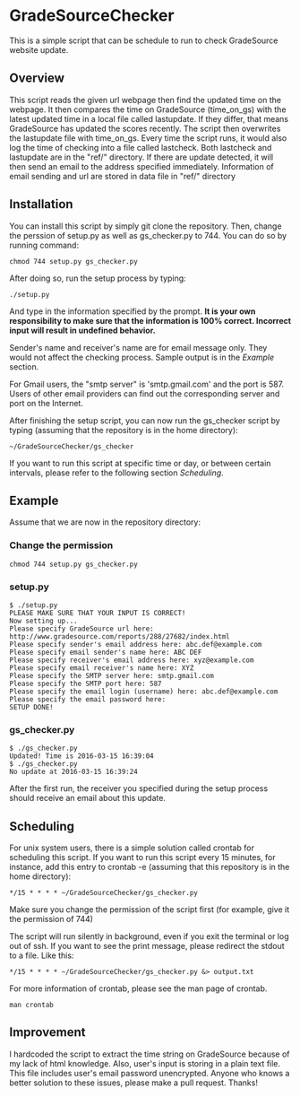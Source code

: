 # GradeSourceChecker
This is a simple script that can be schedule to run to check GradeSource website update. 

## Overview
This script reads the given url webpage then find the updated time on the webpage. It then compares the time on GradeSource (time_on_gs) with the latest updated time in a local file called lastupdate. If they differ, that means GradeSource has updated the scores recently. The script then overwrites the lastupdate file with time_on_gs. Every time the script runs, it would also log the time of checking into a file called lastcheck. Both lastcheck and lastupdate are in the "ref/" directory. If there are update detected, it will then send an email to the address specified immediately. Information of email sending and url are stored in data file in "ref/" directory

## Installation
You can install this script by simply git clone the repository. Then, change the perssion of setup.py as well as gs_checker.py to 744. You can do so by running command:

	chmod 744 setup.py gs_checker.py
	
After doing so, run the setup process by typing:

	./setup.py
	
And type in the information specified by the prompt. **It is your own responsibility to make sure that the information is 100% correct. Incorrect input will result in undefined behavior.**

Sender's name and receiver's name are for email message only. They would not affect the checking process. Sample output is in the *Example* section.

For Gmail users, the "smtp server" is 'smtp.gmail.com' and the port is 587. Users of other email providers can find out the corresponding server and port on the Internet.

After finishing the setup script, you can now run the gs_checker script by typing (assuming that the repository is in the home directory):

	~/GradeSourceChecker/gs_checker

If you want to run this script at specific time or day, or between certain intervals, please refer to the following section *Scheduling*.

## Example
Assume that we are now in the repository directory:
### Change the permission
	chmod 744 setup.py gs_checker.py

### setup.py
	$ ./setup.py
	PLEASE MAKE SURE THAT YOUR INPUT IS CORRECT!
	Now setting up...
	Please specify GradeSource url here: http://www.gradesource.com/reports/288/27682/index.html
	Please specify sender's email address here: abc.def@example.com
	Please specify email sender's name here: ABC DEF
	Please specify receiver's email address here: xyz@example.com
	Please specify email receiver's name here: XYZ
	Please specify the SMTP server here: smtp.gmail.com
	Please specify the SMTP port here: 587
	Please specify the email login (username) here: abc.def@example.com
	Please specify the email password here:
	SETUP DONE!

### gs_checker.py
	$ ./gs_checker.py
	Updated! Time is 2016-03-15 16:39:04
	$ ./gs_checker.py
	No update at 2016-03-15 16:39:24
After the first run, the receiver you specified during the setup process should receive an email about this update. 

## Scheduling
For unix system users, there is a simple solution called crontab for scheduling this script. If you want to run this script every 15 minutes, for instance, add this entry to crontab -e (assuming that this repository is in the home directory):
	
	*/15 * * * * ~/GradeSourceChecker/gs_checker.py 

Make sure you change the permission of the script first (for example, give it the permission of 744)

The script will run silently in background, even if you exit the terminal or log out of ssh. If you want to see the print message, please redirect the stdout to a file. Like this:

	*/15 * * * * ~/GradeSourceChecker/gs_checker.py &> output.txt
	
For more information of crontab, please see the man page of crontab.

	man crontab

## Improvement
I hardcoded the script to extract the time string on GradeSource because of my lack of html knowledge. Also, user's input is storing in a plain text file. This file includes user's email password unencrypted. Anyone who knows a better solution to these issues, please make a pull request. Thanks! 

